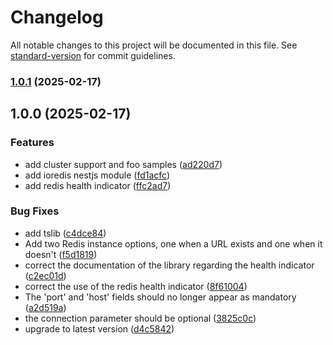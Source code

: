 # Changelog

All notable changes to this project will be documented in this file. See [standard-version](https://github.com/conventional-changelog/standard-version) for commit guidelines.

### [1.0.1](https://github.com/LetTTGACO/ioredis/compare/v1.0.0...v1.0.1) (2025-02-17)

## 1.0.0 (2025-02-17)


### Features

* add cluster support and foo samples ([ad220d7](https://github.com/LetTTGACO/ioredis/commit/ad220d7024a861d22d3efb0cf42c9358652d3cff))
* add ioredis nestjs module ([fd1acfc](https://github.com/LetTTGACO/ioredis/commit/fd1acfc22703a4908ed022a264d7eddf57ebb23d))
* add redis health indicator ([ffc2ad7](https://github.com/LetTTGACO/ioredis/commit/ffc2ad7c49cd1b68a519db9d3bf81c582e562b2d))


### Bug Fixes

* add tslib ([c4dce84](https://github.com/LetTTGACO/ioredis/commit/c4dce84e890ab030ea08c3bd191366f7b0c6f4f0))
* Add two Redis instance options, one when a URL exists and one when it doesn't ([f5d1819](https://github.com/LetTTGACO/ioredis/commit/f5d1819387a05ddc0fc1c293b9bdccbaa8a28d56))
* correct the documentation of the library regarding the health indicator ([c2ec01d](https://github.com/LetTTGACO/ioredis/commit/c2ec01d4d535a09c9a83d1ab00441e458ad247b6))
* correct the use of the redis health indicator ([8f61004](https://github.com/LetTTGACO/ioredis/commit/8f61004f2984f5ae2949b6664efcc004071fced7))
* The 'port' and 'host' fields should no longer appear as mandatory ([a2d519a](https://github.com/LetTTGACO/ioredis/commit/a2d519a0f66ebf10be07373a9911b640752c2587))
* the connection parameter should be optional ([3825c0c](https://github.com/LetTTGACO/ioredis/commit/3825c0c11de5ce09c30dea7ce0c115552ea23e6f))
* upgrade to latest version ([d4c5842](https://github.com/LetTTGACO/ioredis/commit/d4c5842b0983de1a18a939028780b50df2236200))
